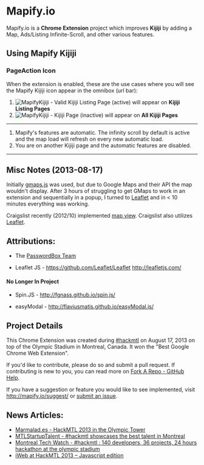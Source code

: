 Mapify.io
=========

Mapify.io is a **Chrome Extension** project which improves **Kijiji** by adding a Map, Ads/Listing Infinite-Scroll, and other various features.

## Using Mapify Kijiji

### PageAction Icon

When the extension is enabled, these are the use cases where you will see the Mapify Kijiji icon appear in the omnibox (url bar):

1. ![MapifyKijiji - Valid Kijiji Listing Page](https://raw.github.com/mlakhia/mapify.io/master/src/images/icon38.png "Kijiji Mapify (active)") (active) will appear on **Kijiji Listing Pages**
2. ![MapifyKijiji - Kijiji Page](https://raw.github.com/mlakhia/mapify.io/master/src/images/icon38_grey.png "Kijiji Mapify (inactive)") (inactive) will appear on **All Kijiji Pages** 

---

1. Mapify's features are automatic. The infinity scroll by default is active and the map load will refresh on every new automatic load.
2. You are on another Kijiji page and the automatic features are disabled.

---

## Misc Notes (2013-08-17)

Initially [gmaps.js](http://hpneo.github.io/gmaps/) was used, but due to Google Maps and their API the map wouldn't display. After 3 hours of struggling to get GMaps to work in an extension and sequentially in a popup, I turned to [Leaflet](http://leafletjs.com/) and in < 10 minutes everything was working.

Craigslist recently (2012/10) implemented [map view](http://thenextweb.com/insider/2012/10/04/craigslist-rolls-out-new-map-view-feature-for-apartment-searches/). Craigslist also utilizes [Leaflet](http://leafletjs.com/).


## Attributions:

* The [PasswordBox Team](https://www.passwordbox.com/about)

* Leaflet JS - 	https://github.com/Leaflet/Leaflet http://leafletjs.com/


#### No Longer In Project

* Spin.JS - 	http://fgnass.github.io/spin.js/

* easyModal - 	http://flaviusmatis.github.io/easyModal.js/

## Project Details

This Chrome Extension was created during [#hackmtl](http://hackmtl.eventbrite.com/) on August 17, 2013 on top of the Olympic Stadium in Montreal, Canada. It won the "Best Google Chrome Web Extension". 

If you'd like to contribute, please do so and submit a pull request. If contributing is new to you, you can read more on [Fork A Repo - GitHub Help](https://help.github.com/articles/fork-a-repo).

If you have a suggestion or feature you would like to see implemented, visit http://mapify.io/suggest/ or [submit an issue](https://github.com/mlakhia/mapify.io/issues).

## News Articles:

* [Marmalad.es - HackMTL 2013 in the Olympic Tower](http://blog.marmalad.es/2013/08/19/hackmtl-2013-in-the-olympic-tower/)
* [MTLStartupTalent - #hackmtl showcases the best talent in Montreal](http://mtlstartuptalent.com/post/58602114770/hackmtl-showcases-the-best-talent-in-montreal)
* [Montreal Tech Watch - #hackmtl : 140 developers, 36 projects, 24 hours hackathon at the olympic stadium](http://montrealtechwatch.com/2013/08/19/hackmtl-140-developers-36-projects-24-hours-hackathon-at-the-olympic-stadium/)
* [iWeb at HackMTL 2013 – Javascript edition](http://blog.iweb.com/en/2013/08/hackmtl-2013-javascript-edition/12478.html)

